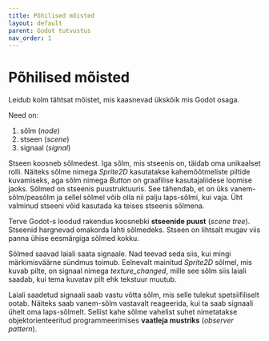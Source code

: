 ```yaml
---
title: Põhilised mõisted
layout: default
parent: Godot tutvustus
nav_order: 1
---
```


# Põhilised mõisted

Leidub kolm tähtsat mõistet, mis kaasnevad ükskõik mis Godot osaga.

Need on:

1. sõlm (*node*)
2. stseen (*scene*)
3. signaal (*signal*)

Stseen koosneb sõlmedest. Iga sõlm, mis stseenis on, täidab oma unikaalset rolli. Näiteks sõlme nimega *Sprite2D* kasutatakse kahemõõtmeliste piltide kuvamiseks, aga sõlm nimega *Button* on graafilise kasutajaliidese loomise jaoks. Sõlmed on stseenis puustruktuuris. See tähendab, et on üks vanem-sõlm/peasõlm ja sellel sõlmel võib olla nii palju laps-sõlmi, kui vaja. Üht valminud stseeni võid kasutada ka teises stseenis sõlmena.

Terve Godot-s loodud rakendus koosnebki **stseenide puust** (*scene tree*). Stseenid hargnevad omakorda lahti sõlmedeks. Stseen on lihtsalt mugav viis panna ühise eesmärgiga sõlmed kokku.

Sõlmed saavad laiali saata signaale. Nad teevad seda siis, kui mingi märkimisväärne sündmus toimub. Eelnevalt mainitud *Sprite2D* sõlmel, mis kuvab pilte, on signaal nimega *texture_changed*, mille see sõlm siis laiali saadab, kui tema kuvatav pilt ehk tekstuur muutub.

Laiali saadetud signaali saab vastu võtta sõlm, mis selle tulekut spetsiifiliselt ootab. Näiteks saab vanem-sõlm vastavalt reageerida, kui ta saab signaali ühelt oma laps-sõlmelt. Sellist kahe sõlme vahelist suhet nimetatakse objektorienteeritud programmeerimises **vaatleja mustriks** (*observer pattern*).